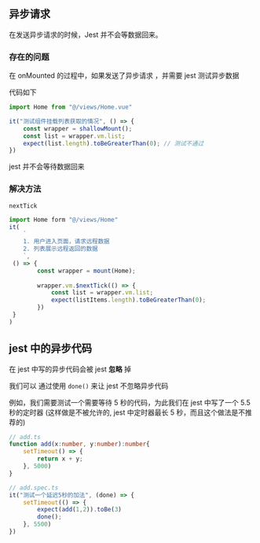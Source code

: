 ## 异步请求

在发送异步请求的时候，Jest 并不会等数据回来。

### 存在的问题

在 onMounted 的过程中，如果发送了异步请求 ，并需要 jest 测试异步数据

代码如下

```ts
import Home from "@/views/Home.vue"

it("测试组件挂载列表获取的情况", () => {
	const wrapper = shallowMount();
	const list = wrapper.vm.list;
	expect(list.length).toBeGreaterThan(0); // 测试不通过
})
```

jest 并不会等待数据回来

### 解决方法

`nextTick`

```ts
import Home form "@/views/Home"
it(
	`
	1. 用户进入页面，请求远程数据
	2. 列表展示远程返回的数据
	`, 
 () => {
		const wrapper = mount(Home);
		
		wrapper.vm.$nextTick(() => {
			const list = wrapper.vm.list;
			expect(listItems.length).toBeGreaterThan(0);
		})
 }
)
```


## jest 中的异步代码

在 jest 中写的异步代码会被 jest **忽略** 掉

我们可以 通过使用 `done()` 来让 jest 不忽略异步代码

例如，我们需要测试一个需要等待 5 秒的代码，为此我们在 jest 中写了一个 5.5 秒的定时器 (这样做是不被允许的, jest 中定时器最长 5 秒，而且这个做法是不推荐的)

```ts
// add.ts
function add(x:number, y:number):number{
	setTimeout() => {
		return x + y;
	}, 5000)
}

// add.spec.ts
it("测试一个延迟5秒的加法", (done) => {
	setTimeout(() => {
		expect(add(1,2)).toBe(3)
		done();
	}, 5500)
})
```
